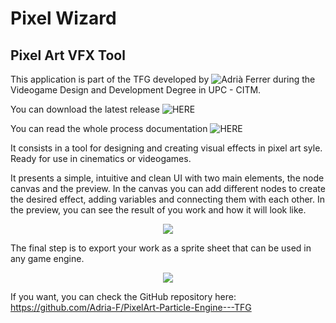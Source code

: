 # Pixel Wizard
## Pixel Art VFX Tool

This application is part of the TFG developed by ![Adrià Ferrer](https://github.com/Adria-F) during the Videogame Design and Development Degree in UPC - CITM.

You can download the latest release ![HERE](https://github.com/Adria-F/PixelArt-Particle-Engine---TFG/releases/latest)

You can read the whole process documentation ![HERE](https://drive.google.com/file/d/1s1XRhtV9ijxEpVRNXkStbyp7R39amLG3/view?usp=sharing)

It consists in a tool for designing and creating visual effects in pixel art syle. Ready for use in cinematics or videogames.

It presents a simple, intuitive and clean UI with two main elements, the node canvas and the preview.
In the canvas you can add different nodes to create the desired effect, adding variables and connecting them with each other.
In the preview, you can see the result of you work and how it will look like.

<p align="center">
<img src="https://drive.google.com/uc?id=1Fj-yooEn3BihUyY-WjkldJUbreeZ-mJ-">
</p>

The final step is to export your work as a sprite sheet that can be used in any game engine.

<p align="center">
<img src="https://drive.google.com/uc?id=1NvaEZl2KoDEm7aDVjtk95y00lnKRgdsp">
</p>

If you want, you can check the GitHub repository here:
https://github.com/Adria-F/PixelArt-Particle-Engine---TFG
